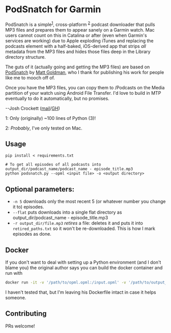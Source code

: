 # PodSnatch for Garmin

PodSnatch is a simple<sup>[1](#footnote1)</sup>, cross-platform
<sup>[2](#footnote2)</sup> podcast downloader that pulls MP3 files and prepares them to appear
sanely on a Garmin watch.  Mac users cannot count on this in Catalina or after
(even when Garmin's services are working) due to Apple exploding iTunes and replacing the
podcasts element with a half-baked, iOS-derived app that strips *all* metadata from the
MP3 files and hides those files deep in the Library directory structure.

The guts of it (actually going and getting the MP3 files) 
are based on [PodSnatch](https://github.com/robotmlg/podsnatch) by [Matt 
Goldman](https://github.com/robotmlg), who I thank for publishing his work for people 
like me to mooch off of.

Once you have the MP3 files, you can copy them to /Podcasts on the Media partition 
of your watch using Android File Transfer. I'd love to build in MTP eventually to do it 
automatically, but no promises.

--Josh Crockett ([mail](mailto:josh.crockett@gmail.com)/[GH](https://github.com/joshcvt))

<a name="footnote1">1</a>: Only (originally) \~100 lines of Python (3)!

<a name="footnote2">2</a>: *Probably*, I've only tested on Mac.

## Usage
```# First time
pip install < requirements.txt

# To get all episodes of all podcasts into output_dir/podcast_name/podcast_name - episode_title.mp3
python podsnatch.py --opml <input file> -o <output directory>
```

## Optional parameters: 

* `-n 5` downloads only the most recent 5 (or whatever number you change 
it to) episodes.
* `--flat` puts downloads into a single flat directory as output_dir/podcast_name - episode_title.mp3
* `-r output_dir/file.mp3` *retires* a file: deletes it and puts it into `retired_paths.txt` so it won't be re-downloaded. This is how I mark episodes as done.

## Docker

If you don't want to deal with setting up a Python environment (and I don't blame you)
the original author says you can build the docker container and run with

```bash
docker run -it -v '/path/to/opml.opml:/input.opml' -v '/path/to/output_dir:/output' podsnatch
```

I haven't tested that, but I'm leaving his Dockerfile intact in case it helps someone.

## Contributing
PRs welcome!
